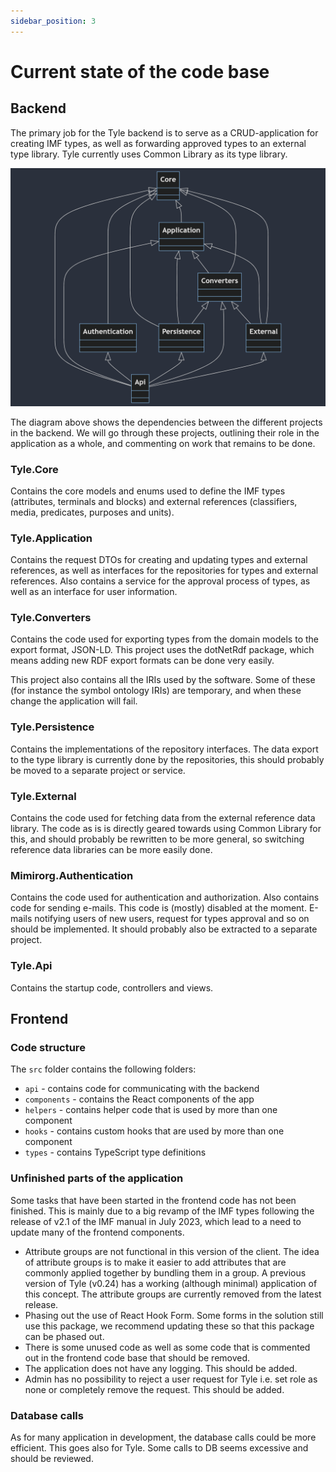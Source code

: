 ```yaml
---
sidebar_position: 3
---
```


# Current state of the code base

## Backend

The primary job for the Tyle backend is to serve as a CRUD-application for creating IMF types, as well as forwarding
approved types to an external type library. Tyle currently uses Common Library as its type library.

![backend diagram](../TyleUserDocs/img/tyle-backend-diagram.png)

The diagram above shows the dependencies between the different projects in the backend. We will go through these
projects, outlining their role in the application as a whole, and commenting on work that remains to be done.

### Tyle.Core

Contains the core models and enums used to define the IMF types (attributes, terminals and blocks) and external
references (classifiers, media, predicates, purposes and units).

### Tyle.Application

Contains the request DTOs for creating and updating types and external references, as well as interfaces for the
repositories for types and external references. Also contains a service for the approval process of types, as well as
an interface for user information.

### Tyle.Converters

Contains the code used for exporting types from the domain models to the export format, JSON-LD. This project uses the
dotNetRdf package, which means adding new RDF export formats can be done very easily.

This project also contains all the IRIs used by the software. Some of these (for instance the symbol ontology IRIs) are
temporary, and when these change the application will fail.

### Tyle.Persistence

Contains the implementations of the repository interfaces. The data export to the type library is currently done by the
repositories, this should probably be moved to a separate project or service.

### Tyle.External

Contains the code used for fetching data from the external reference data library. The code as is is directly geared
towards using Common Library for this, and should probably be rewritten to be more general, so switching reference data
libraries can be more easily done.

### Mimirorg.Authentication

Contains the code used for authentication and authorization. Also contains code for sending e-mails. This code is
(mostly) disabled at the moment. E-mails notifying users of new users, request for types approval and so on should be
implemented. It should probably also be extracted to a separate project.

### Tyle.Api

Contains the startup code, controllers and views.

## Frontend

### Code structure

The `src` folder contains the following folders:

- `api` - contains code for communicating with the backend
- `components` - contains the React components of the app
- `helpers` - contains helper code that is used by more than one component
- `hooks` - contains custom hooks that are used by more than one component
- `types` - contains TypeScript type definitions

### Unfinished parts of the application

Some tasks that have been started in the frontend code has not been finished. This is mainly due to a big revamp of the
IMF types following the release of v2.1 of the IMF manual in July 2023, which lead to a need to update many of the
frontend components.

- Attribute groups are not functional in this version of the client. The idea of attribute groups is to make it easier
  to add attributes that are commonly applied together by bundling them in a group. A previous version of Tyle (v0.24)
  has a working (although minimal) application of this concept. The attribute groups are currently removed from the latest release.
- Phasing out the use of React Hook Form. Some forms in the solution still use this package, we recommend updating
  these so that this package can be phased out.
- There is some unused code as well as some code that is commented out in the frontend code base that should be
  removed.
- The application does not have any logging. This should be added.
- Admin has no possibility to reject a user request for Tyle i.e. set role as none or completely remove the request. This should be added.


### Database calls
As for many application in development, the database calls could be more efficient. This goes also for Tyle.
Some calls to DB seems excessive and should be reviewed.